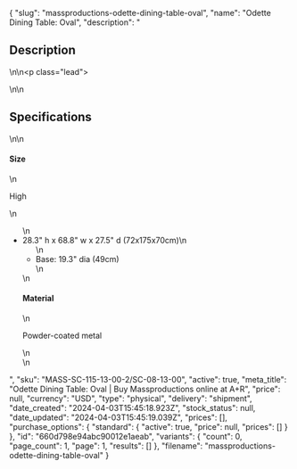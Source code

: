 {
  "slug": "massproductions-odette-dining-table-oval",
  "name": "Odette Dining Table: Oval",
  "description": "<h2>Description</h2>\n<!-- split -->\n<p class=\"lead\"> </p>\n<!-- split -->\n<h2>Specifications</h2>\n<!-- split -->\n<h4>Size</h4>\n<p>High</p>\n<ul>\n<li>28.3\" h x 68.8\" w x 27.5\" d (72x175x70cm)\n<ul>\n<li>Base: 19.3\" dia (49cm)</li>\n</ul>\n<h4>Material</h4>\n<p>Powder-coated metal</p>\n</li>\n</ul>",
  "sku": "MASS-SC-115-13-00-2/SC-08-13-00",
  "active": true,
  "meta_title": "Odette Dining Table: Oval | Buy Massproductions online at A+R",
  "price": null,
  "currency": "USD",
  "type": "physical",
  "delivery": "shipment",
  "date_created": "2024-04-03T15:45:18.923Z",
  "stock_status": null,
  "date_updated": "2024-04-03T15:45:19.039Z",
  "prices": [],
  "purchase_options": {
    "standard": {
      "active": true,
      "price": null,
      "prices": []
    }
  },
  "id": "660d798e94abc90012e1aeab",
  "variants": {
    "count": 0,
    "page_count": 1,
    "page": 1,
    "results": []
  },
  "filename": "massproductions-odette-dining-table-oval"
}